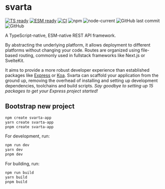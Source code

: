 # svarta

[![TS ready](https://img.shields.io/static/v1?label=&message=TS+ready&color=000000&logo=typescript)]()
[![ESM ready](https://img.shields.io/static/v1?label=&message=ESM+ready&color=%23000000&logo=javascript)]()
[![CI](https://github.com/svartajs/svarta/actions/workflows/ci.yml/badge.svg)](https://github.com/svartajs/svarta/actions/workflows/ci.yml)
![npm](https://img.shields.io/npm/v/svarta)
![node-current](https://img.shields.io/node/v/svarta)
![GitHub last commit](https://img.shields.io/github/last-commit/svartajs/svarta)
![GitHub](https://img.shields.io/github/license/svartajs/svarta)

A TypeScript-native, ESM-native REST API framework.

By abstracting the underlying platform, it allows deployment to different platforms without changing your code. Routes are organized using file-based routing, commonly used in fullstack frameworks like Next.js or SvelteKit.

It aims to provide a more robust developer experience than established packages like [Express](https://expressjs.com/) or [Koa](https://koajs.com/).
Svarta can scaffold your application from the ground up, removing the overhead of installing and setting up development dependencies, toolchains and build scripts. _Say goodbye to setting up 15 packages to get your Express project started!_

## Bootstrap new project

```bash
npm create svarta-app
yarn create svarta-app
pnpm create svarta-app
```

For development, run:

```bash
npm run dev
yarn dev
pnpm dev
```

For building, run:

```bash
npm run build
yarn build
pnpm build
```
